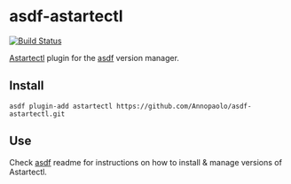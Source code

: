 # asdf-astartectl

[![Build Status](https://github.com/Annopaolo/asdf-astartectl/workflows/main/badge.svg)](https://github.com/Annopaolo/asdf-astartectl/actions)

[Astartectl](https://github.com/astarte-platform/astartectl) plugin for the [asdf](https://github.com/asdf-vm/asdf) version manager.

## Install

```
asdf plugin-add astartectl https://github.com/Annopaolo/asdf-astartectl.git
```

## Use

Check [asdf](https://github.com/asdf-vm/asdf) readme for instructions on how to install & manage versions of Astartectl.
